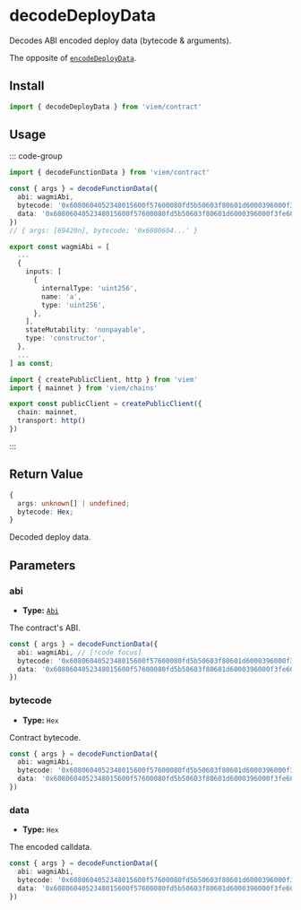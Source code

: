 # decodeDeployData

Decodes ABI encoded deploy data (bytecode & arguments).

The opposite of [`encodeDeployData`](/docs/contract/encodeDeployData).

## Install

```ts
import { decodeDeployData } from 'viem/contract'
```

## Usage

::: code-group

```ts [example.ts]
import { decodeFunctionData } from 'viem/contract'

const { args } = decodeFunctionData({
  abi: wagmiAbi,
  bytecode: '0x6080604052348015600f57600080fd5b50603f80601d6000396000f3fe6080604052600080fdfea2646970667358221220116554d4ba29ee08da9e97dc54ff9a2a65d67a648140d616fc225a25ff08c86364736f6c63430008070033',
  data: '0x6080604052348015600f57600080fd5b50603f80601d6000396000f3fe6080604052600080fdfea2646970667358221220116554d4ba29ee08da9e97dc54ff9a2a65d67a648140d616fc225a25ff08c86364736f6c634300080700330000000000000000000000000000000000000000000000000000000000010f2c'
})
// { args: [69420n], bytecode: '0x6080604...' }
```

```ts
export const wagmiAbi = [
  ...
  {
    inputs: [
      {
        internalType: 'uint256',
        name: 'a',
        type: 'uint256',
      },
    ],
    stateMutability: 'nonpayable',
    type: 'constructor',
  },
  ...
] as const;
```

```ts [client.ts]
import { createPublicClient, http } from 'viem'
import { mainnet } from 'viem/chains'

export const publicClient = createPublicClient({
  chain: mainnet,
  transport: http()
})
```

:::


## Return Value

```ts
{
  args: unknown[] | undefined;
  bytecode: Hex;
}
```

Decoded deploy data.

## Parameters

### abi

- **Type:** [`Abi`](/docs/glossary/types#TODO)

The contract's ABI.

```ts
const { args } = decodeFunctionData({
  abi: wagmiAbi, // [!code focus]
  bytecode: '0x6080604052348015600f57600080fd5b50603f80601d6000396000f3fe6080604052600080fdfea2646970667358221220116554d4ba29ee08da9e97dc54ff9a2a65d67a648140d616fc225a25ff08c86364736f6c63430008070033',
  data: '0x6080604052348015600f57600080fd5b50603f80601d6000396000f3fe6080604052600080fdfea2646970667358221220116554d4ba29ee08da9e97dc54ff9a2a65d67a648140d616fc225a25ff08c86364736f6c634300080700330000000000000000000000000000000000000000000000000000000000010f2c'
})
```

### bytecode

- **Type:** `Hex`

Contract bytecode.

```ts
const { args } = decodeFunctionData({
  abi: wagmiAbi,
  bytecode: '0x6080604052348015600f57600080fd5b50603f80601d6000396000f3fe6080604052600080fdfea2646970667358221220116554d4ba29ee08da9e97dc54ff9a2a65d67a648140d616fc225a25ff08c86364736f6c63430008070033', // [!code focus]
  data: '0x6080604052348015600f57600080fd5b50603f80601d6000396000f3fe6080604052600080fdfea2646970667358221220116554d4ba29ee08da9e97dc54ff9a2a65d67a648140d616fc225a25ff08c86364736f6c634300080700330000000000000000000000000000000000000000000000000000000000010f2c'
})
```

### data

- **Type:** `Hex`

The encoded calldata.

```ts
const { args } = decodeFunctionData({
  abi: wagmiAbi,
  bytecode: '0x6080604052348015600f57600080fd5b50603f80601d6000396000f3fe6080604052600080fdfea2646970667358221220116554d4ba29ee08da9e97dc54ff9a2a65d67a648140d616fc225a25ff08c86364736f6c63430008070033',
  data: '0x6080604052348015600f57600080fd5b50603f80601d6000396000f3fe6080604052600080fdfea2646970667358221220116554d4ba29ee08da9e97dc54ff9a2a65d67a648140d616fc225a25ff08c86364736f6c634300080700330000000000000000000000000000000000000000000000000000000000010f2c' // [!code focus]
})
```